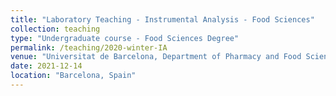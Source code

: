 ```yaml
---
title: "Laboratory Teaching - Instrumental Analysis - Food Sciences"
collection: teaching
type: "Undergraduate course - Food Sciences Degree"
permalink: /teaching/2020-winter-IA
venue: "Universitat de Barcelona, Department of Pharmacy and Food Sciences"
date: 2021-12-14
location: "Barcelona, Spain"
---
```


